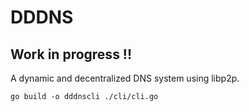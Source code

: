 # DDDNS

## **Work in progress !!**

A dynamic and decentralized DNS system using libp2p.

`go build -o dddnscli ./cli/cli.go`
